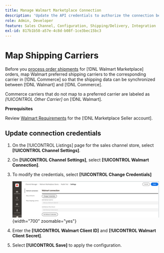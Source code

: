 ```yaml
---
title: Manage Walmart Marketplace Connection
description: 'Update the API credentials to authorize the connection between a [DNL! Commerce] store view and the [!DNL Walmart Marketplace]. The connection is required to connect [!DNL Commerce] product listings and synchronize inventory, price, order, and shipping data between [!DNL Commerce] and the Walmart.'
role: Admin, Developer
feature: Sales Channel, Configuration, Shipping/Delivery, Integration
exl-id: 817b1b58-a57e-4c8d-b08f-1ce3bec15bc3
---
```

# Map Shipping Carriers

Before you [process order shipments](process-orders.md#ship-an-order) for [!DNL Walmart Marketplace] orders, map Walmart preferred shipping carriers to the corresponding carrier in [!DNL Commerce] so that the shipping data can be synchronized between [!DNL Walmart] and [!DNL Commerce].

Commerce carriers that do not map to a preferred carrier are labeled as *[!UICONTROL Other Carrier]* on [!DNL Walmart].

**Prerequisites**

Review [Walmart Requirements](walmart-requirements.md) for the [!DNL Marketplace Seller account].

## Update connection credentials

1. On the [!UICONTROL Listings] page for the sales channel store, select **[!UICONTROL Channel Settings]**.

1. On **[!UICONTROL Channel Settings]**, select **[!UICONTROL Walmart Connection]**.

1. To modify the credentials, select **[!UICONTROL Change Credentials]**

   ![Update Walmart API credentials to authorize connection](assets/update-connection-credentials.png){width="700" zoomable="yes"}

1. Enter the **[!UICONTROL Walmart Client ID]** and **[!UICONTROL Walmart Client Secret]**.

1. Select **[!UICONTROL Save]** to apply the configuration.
